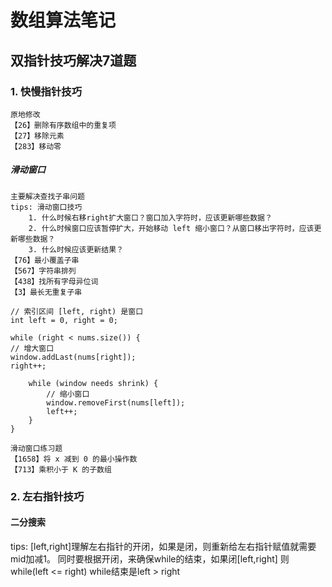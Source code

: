 # 数组算法笔记
## 双指针技巧解决7道题

### 1. 快慢指针技巧
    原地修改
    【26】删除有序数组中的重复项
    【27】移除元素
    【283】移动零
##### 滑动窗口
    主要解决查找子串问题
    tips: 滑动窗口技巧
        1. 什么时候右移right扩大窗口？窗口加入字符时，应该更新哪些数据？
        2. 什么时候窗口应该暂停扩大，开始移动 left 缩小窗口？从窗口移出字符时，应该更新哪些数据？
        3. 什么时候应该更新结果？
    【76】最小覆盖子串
    【567】字符串排列
    【438】找所有字母异位词
    【3】最长无重复子串
```
// 索引区间 [left, right) 是窗口
int left = 0, right = 0;

while (right < nums.size()) {
// 增大窗口
window.addLast(nums[right]);
right++;

    while (window needs shrink) {
        // 缩小窗口
        window.removeFirst(nums[left]);
        left++;
    }
}
```
    滑动窗口练习题
    【1658】将 x 减到 0 的最小操作数
    【713】乘积小于 K 的子数组 
    
    
### 2. 左右指针技巧
#### 二分搜索
tips: [left,right]理解左右指针的开闭，如果是闭，则重新给左右指针赋值就需要mid加减1。
同时要根据开闭，来确保while的结束，如果闭[left,right] 则while(left <= right) while结束是left > right

